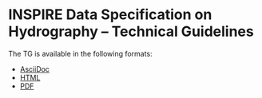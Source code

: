 # INSPIRE Data Specification on Hydrography – Technical Guidelines

The TG is available in the following formats:
* [AsciiDoc](dataspecification_hy.adoc)
* [HTML](dataspecification_hy.html)
* [PDF](dataspecification_hy.pdf)

